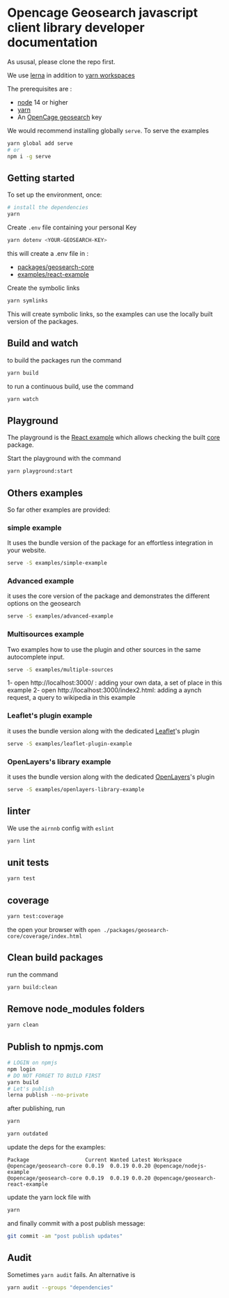 # Opencage Geosearch javascript client library developer documentation

As ususal, please clone the repo first.

We use [lerna](https://lerna.js.org/) in addition to [yarn workspaces](https://classic.yarnpkg.com/lang/en/docs/workspaces/)

The prerequisites are :

- [node](https://nodejs.org/en/download/) 14 or higher
- [yarn](https://yarnpkg.com/)
- An [OpenCage geosearch](https://opencagedata.com/geosearch) key

We would recommend installing globally `serve`. To serve the examples

```bash
yarn global add serve
# or
npm i -g serve
```

## Getting started

To set up the environment, once:

```bash
# install the dependencies
yarn
```

Create `.env` file containing your personal Key

```bash
yarn dotenv <YOUR-GEOSEARCH-KEY>
```

this will create a .env file in :

- [packages/geosearch-core](./packages/geosearch-core)
- [examples/react-example](./examples/react-example)

Create the symbolic links

```bash
yarn symlinks
```

This will create symbolic links, so the examples can use the locally built version of the packages.

## Build and watch

to build the packages run the command

```bash
yarn build
```

to run a continuous build, use the command

```bash
yarn watch
```

## Playground

The playground is the [React example](./examples/react-example) which allows checking the built [core](./packages/geosearch-core) package.

Start the playground with the command

```bash
yarn playground:start
```

## Others examples

So far other examples are provided:

### simple example

It uses the bundle version of the package for an effortless integration in your website.

```bash
serve -S examples/simple-example
```

### Advanced example

it uses the core version of the package and demonstrates the different options on the geosearch

```bash
serve -S examples/advanced-example
```

### Multisources example

Two examples how to use the plugin and other sources in the same autocomplete input.

```bash
serve -S examples/multiple-sources
```

1- open http://localhost:3000/ : adding your own data, a set of place in this example
2- open http://localhost:3000/index2.html: adding a aynch request, a query to wikipedia in this example

### Leaflet's plugin example

it uses the bundle version along with the dedicated [Leaflet](https://leafletjs.com/)'s plugin

```bash
serve -S examples/leaflet-plugin-example
```

### OpenLayers's library example

it uses the bundle version along with the dedicated [OpenLayers](https://openlayers.org/)'s plugin

```bash
serve -S examples/openlayers-library-example
```

## linter

We use the `airnnb` config with `eslint`

```bash
yarn lint
```

## unit tests

```bash
yarn test
```

## coverage

```bash
yarn test:coverage
```

the open your browser with `open ./packages/geosearch-core/coverage/index.html`

## Clean build packages

run the command

```bash
yarn build:clean
```

## Remove node_modules folders

```bash
yarn clean
```

## Publish to npmjs.com

```bash
# LOGIN on npmjs
npm login
# DO NOT FORGET TO BUILD FIRST
yarn build
# Let's publish
lerna publish --no-private

```

after publishing, run

```bash
yarn

yarn outdated
```

update the deps for the examples:

```
Package                  Current Wanted Latest Workspace
@opencage/geosearch-core 0.0.19  0.0.19 0.0.20 @opencage/nodejs-example
@opencage/geosearch-core 0.0.19  0.0.19 0.0.20 @opencage/geosearch-react-example
```

update the yarn lock file with

```bash
yarn
```

and finally commit with a post publish message:

```bash
git commit -am "post publish updates"
```

## Audit

Sometimes `yarn audit` fails. An alternative is

```bash
yarn audit --groups "dependencies"
```
